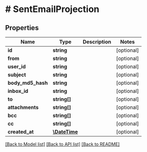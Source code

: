 # # SentEmailProjection

## Properties

Name | Type | Description | Notes
------------ | ------------- | ------------- | -------------
**id** | **string** |  | [optional] 
**from** | **string** |  | [optional] 
**user_id** | **string** |  | [optional] 
**subject** | **string** |  | [optional] 
**body_md5_hash** | **string** |  | [optional] 
**inbox_id** | **string** |  | [optional] 
**to** | **string[]** |  | [optional] 
**attachments** | **string[]** |  | [optional] 
**bcc** | **string[]** |  | [optional] 
**cc** | **string[]** |  | [optional] 
**created_at** | [**\DateTime**](\DateTime) |  | [optional] 

[[Back to Model list]](../../README#documentation-for-models) [[Back to API list]](../../README#documentation-for-api-endpoints) [[Back to README]](../../README)


